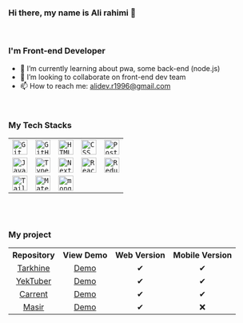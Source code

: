 ### Hi there, my name is Ali rahimi 👋
<br />

### I'm Front-end Developer

- 🌱 I’m currently learning about pwa, some back-end (node.js)
- 👯 I’m looking to collaborate on front-end dev team
- 📫 How to reach me: alidev.r1996@gmail.com
<br />

### My Tech Stacks
<table>
		<tr>
			<td><code><img width="30" src="https://user-images.githubusercontent.com/25181517/192108372-f71d70ac-7ae6-4c0d-8395-51d8870c2ef0.png" alt="Git" title="Git"/></code></td>
			<td><code><img width="30" src="https://user-images.githubusercontent.com/25181517/192108374-8da61ba1-99ec-41d7-80b8-fb2f7c0a4948.png" alt="GitHub" title="GitHub"/></code></td>
			<td><code><img width="30" src="https://user-images.githubusercontent.com/25181517/192158954-f88b5814-d510-4564-b285-dff7d6400dad.png" alt="HTML" title="HTML"/></code></td>
			<td><code><img width="30" src="https://user-images.githubusercontent.com/25181517/183898674-75a4a1b1-f960-4ea9-abcb-637170a00a75.png" alt="CSS" title="CSS"/></code></td>
		<td><code><img width="30" src="https://user-images.githubusercontent.com/25181517/192109061-e138ca71-337c-4019-8d42-4792fdaa7128.png" alt="Postman" title="Postman"/></code></td>
    </tr>
  <tr>
    <td><code><img width="30" src="https://user-images.githubusercontent.com/25181517/117447155-6a868a00-af3d-11eb-9cfe-245df15c9f3f.png" alt="JavaScript" title="JavaScript"/></code></td>
      <td><code><img width="30" src="https://user-images.githubusercontent.com/25181517/183890598-19a0ac2d-e88a-4005-a8df-1ee36782fde1.png" alt="TypeScript" title="TypeScript"/></code></td>
      <td><code><img width="30" src="https://github.com/marwin1991/profile-technology-icons/assets/136815194/5f8c622c-c217-4649-b0a9-7e0ee24bd704" alt="Next.js" title="Next.js"/></code></td>
			<td><code><img width="30" src="https://user-images.githubusercontent.com/25181517/183897015-94a058a6-b86e-4e42-a37f-bf92061753e5.png" alt="React" title="React"/></code></td>
    <td><code><img width="30" src="https://user-images.githubusercontent.com/25181517/187896150-cc1dcb12-d490-445c-8e4d-1275cd2388d6.png" alt="Redux" title="Redux"/></code></td>
  </tr>
		<tr>
      <td><code><img width="30" src="https://user-images.githubusercontent.com/25181517/202896760-337261ed-ee92-4979-84c4-d4b829c7355d.png" alt="Tailwind CSS" title="Tailwind CSS"/></code></td>
      <td><code><img width="30" src="https://user-images.githubusercontent.com/25181517/189716630-fe6c084c-6c66-43af-aa49-64c8aea4a5c2.png" alt="Material UI" title="Material UI"/></code></td>
			<td><code><img width="30" src="https://user-images.githubusercontent.com/25181517/182884177-d48a8579-2cd0-447a-b9a6-ffc7cb02560e.png" alt="mongoDB" title="mongoDB"/></code></td>
		</tr>
	</table>
<br />


<br/>

### My project
<table>
	<tr>
		<th>Repository</th>
		<th>View Demo</th>
		<th>Web Version</th>
		<th>Mobile Version</th>
	</tr>
	<tr>
		<td align="center"> <a href='https://github.com/alidev-r1996/tarkhine'>Tarkhine</a> </td>
		<td align="center"> <a href='https://tarkhine-zeta.vercel.app/'> Demo</a> </td>
		<td align="center">✔</td>
		<td align="center">✔</td>
	</tr>
	<tr>
		<td align="center"> <a href='https://github.com/alidev-r1996/yektuber'>YekTuber</a> </td>
		<td align="center"> <a href='https://yektuber.vercel.app/'> Demo</a> </td>
		<td align="center">✔</td>
		<td align="center">✔</td>
	</tr>
	<tr>
		<td align="center"><a href='https://github.com/alidev-r1996/carrent'>Carrent</a></td>
		<td align="center"><a href='https://carrent-green.vercel.app/'>Demo</a></td>
		<td align="center">✔</td>
		<td align="center">✔</td>
	</tr>
	<tr>
		<td align="center"><a href='https://github.com/alidev-r1996/masir'>Masir</a></td>
		<td align="center"><a href='https://masir-seven.vercel.app/'>Demo</a></td>
		<td align="center">✔</td>
		<td align="center">❌</td>
	</tr>
</table>


